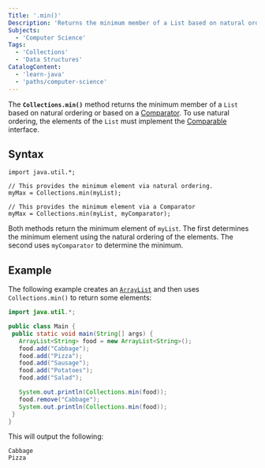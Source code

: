 ```yaml
---
Title: '.min()'
Description: 'Returns the minimum member of a List based on natural ordering or based on a Comparator.'
Subjects:
  - 'Computer Science'
Tags:
  - 'Collections'
  - 'Data Structures'
CatalogContent:
  - 'learn-java'
  - 'paths/computer-science'
---
```


The **`Collections.min()`** method returns the minimum member of a `List` based on natural ordering or based on a [Comparator](https://www.codecademy.com/resources/docs/java/comparator). To use natural ordering, the elements of the `List` must implement the [Comparable](https://www.codecademy.com/resources/docs/java/comparable) interface.

## Syntax

```pseudo
import java.util.*;

// This provides the minimum element via natural ordering.
myMax = Collections.min(myList);

// This provides the minimum element via a Comparator
myMax = Collections.min(myList, myComparator);
```

Both methods return the minimum element of `myList`. The first determines the minimum element using the natural ordering of the elements. The second uses `myComparator` to determine the minimum.

## Example

The following example creates an [`ArrayList`](https://www.codecademy.com/resources/docs/java/array-list) and then uses `Collections.min()` to return some elements:

```java
import java.util.*;

public class Main {
 public static void main(String[] args) {
   ArrayList<String> food = new ArrayList<String>();
   food.add("Cabbage");
   food.add("Pizza");
   food.add("Sausage");
   food.add("Potatoes");
   food.add("Salad");

   System.out.println(Collections.min(food));
   food.remove("Cabbage");
   System.out.println(Collections.min(food));
 }
}
```

This will output the following:

```shell
Cabbage
Pizza
```
